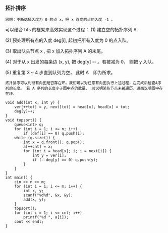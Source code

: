 ### 拓扑排序
    思想：不断选择入度为 0 的点 x，把 x 连向的点的入度 -1 。
可以结合 bfs 的框架来高效实现这个过程：
(1) 建立空的拓扑序列 A.  

(2) 预处理所有点的入度 deg[i], 起初把所有入度为 0 的点入队。  

(3) 取出队头节点 x , 把 x 加入拓扑序列 A 的末尾。  

(4) 对于从 x 出发的每条边 (x, y), 把 deg[y] -- 。若被减为 0， 则把 y 入队。  

(5) 重复第 3 ~ 4 步直到队列为空， 此时 A　即为所求。  

    拓扑排序可以判断有向图是否存在环。我们可以对任意有向图执行上述过程，在完成后检查A序列的长度。 若 A 序列的长度小于图中点的数量， 则说明某些节点未被遍历，进而说明图中存在环。
```
void add(int x, int y) {
    ver[++tot] = y, next[tot] = head[x], head[x] = tot;
    deg[y]++;
}
void topsort() {
    queue<int> q;
    for (int i = 1; i <= n; i++) 
        if (def[i] == 0) q.push(i);
    while (q.size()) {
        int x = q.front(); q.pop();
        a[++cnt] = x;
        for (int i = head[x]; i; i = next[i]) {
            int y = ver[i];
            if (--deg[y] == 0) q.push(y);
        }
    }
}
int main() {
    cin >> n >> m;
    for (int i = 1; i <= m; i++) {
        int x, y;
        scanf("%d%d", &x, &y);
        add(x, y);
    }
    topsort();
    for (int i = 1; i <= cnt; i++) 
        printf("%d ", a[i]);
    cout << endl;
}
```